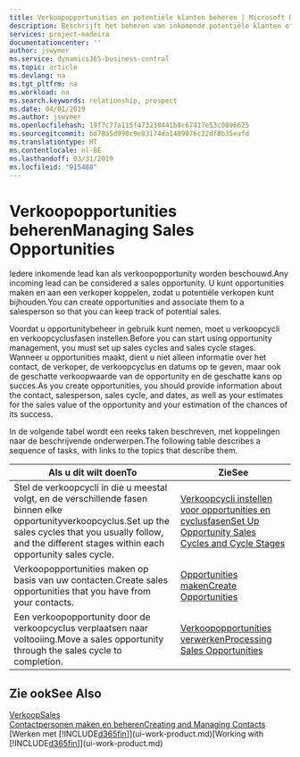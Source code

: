 ```yaml
---
title: Verkoopopportunities en potentiële klanten beheren | Microsoft Docs
description: Beschrijft het beheren van inkomende potentiële klanten of verkoopopportunity's in Business Central en het koppelen van de opportunity aan een verkoper om toekomstige verkopen te traceren.
services: project-madeira
documentationcenter: ''
author: jswymer
ms.service: dynamics365-business-central
ms.topic: article
ms.devlang: na
ms.tgt_pltfrm: na
ms.workload: na
ms.search.keywords: relationship, prospect
ms.date: 04/01/2019
ms.author: jswymer
ms.openlocfilehash: 19f7c77a115f473238441b8c67417e53c0896625
ms.sourcegitcommit: bd78a5d990c9e83174da1409076c22df8b35eafd
ms.translationtype: HT
ms.contentlocale: nl-BE
ms.lasthandoff: 03/31/2019
ms.locfileid: "915488"
---
```

# <a name="managing-sales-opportunities"></a><span data-ttu-id="1f90c-103">Verkoopopportunities beheren</span><span class="sxs-lookup"><span data-stu-id="1f90c-103">Managing Sales Opportunities</span></span>
<span data-ttu-id="1f90c-104">Iedere inkomende lead kan als verkoopopportunity worden beschouwd.</span><span class="sxs-lookup"><span data-stu-id="1f90c-104">Any incoming lead can be considered a sales opportunity.</span></span> <span data-ttu-id="1f90c-105">U kunt opportunities maken en aan een verkoper koppelen, zodat u potentiële verkopen kunt bijhouden.</span><span class="sxs-lookup"><span data-stu-id="1f90c-105">You can create opportunities and associate them to a salesperson so that you can keep track of potential sales.</span></span>

<span data-ttu-id="1f90c-106">Voordat u opportunitybeheer in gebruik kunt nemen, moet u verkoopcycli en verkoopcyclusfasen instellen.</span><span class="sxs-lookup"><span data-stu-id="1f90c-106">Before you can start using opportunity management, you must set up sales cycles and sales cycle stages.</span></span> <span data-ttu-id="1f90c-107">Wanneer u opportunities maakt, dient u niet alleen informatie over het contact, de verkoper, de verkoopcyclus en datums op te geven, maar ook de geschatte verkoopwaarde van de opportunity en de geschatte kans op succes.</span><span class="sxs-lookup"><span data-stu-id="1f90c-107">As you create opportunities, you should provide information about the contact, salesperson, sales cycle, and dates, as well as your estimates for the sales value of the opportunity and your estimation of the chances of its success.</span></span>

<span data-ttu-id="1f90c-108">In de volgende tabel wordt een reeks taken beschreven, met koppelingen naar de beschrijvende onderwerpen.</span><span class="sxs-lookup"><span data-stu-id="1f90c-108">The following table describes a sequence of tasks, with links to the topics that describe them.</span></span>

| <span data-ttu-id="1f90c-109">Als u dit wilt doen</span><span class="sxs-lookup"><span data-stu-id="1f90c-109">To</span></span> | <span data-ttu-id="1f90c-110">Zie</span><span class="sxs-lookup"><span data-stu-id="1f90c-110">See</span></span> |
| --- | --- |
| <span data-ttu-id="1f90c-111">Stel de verkoopcycli in die u meestal volgt, en de verschillende fasen binnen elke opportunityverkoopcyclus.</span><span class="sxs-lookup"><span data-stu-id="1f90c-111">Set up the sales cycles that you usually follow, and the different stages within each opportunity sales cycle.</span></span> |[<span data-ttu-id="1f90c-112">Verkoopcycli instellen voor opportunities en cyclusfasen</span><span class="sxs-lookup"><span data-stu-id="1f90c-112">Set Up Opportunity Sales Cycles and Cycle Stages</span></span>](marketing-how-setup-opportunity-sales-cycles-stages.md) |
| <span data-ttu-id="1f90c-113">Verkoopopportunities maken op basis van uw contacten.</span><span class="sxs-lookup"><span data-stu-id="1f90c-113">Create sales opportunities that you have from your contacts.</span></span> |[<span data-ttu-id="1f90c-114">Opportunities maken</span><span class="sxs-lookup"><span data-stu-id="1f90c-114">Create Opportunities</span></span>](marketing-how-create-opportunities.md) |
| <span data-ttu-id="1f90c-115">Een verkoopopportunity door de verkoopcyclus verplaatsen naar voltooiing.</span><span class="sxs-lookup"><span data-stu-id="1f90c-115">Move a sales opportunity through the sales cycle to completion.</span></span> |[<span data-ttu-id="1f90c-116">Verkoopopportunities verwerken</span><span class="sxs-lookup"><span data-stu-id="1f90c-116">Processing Sales Opportunities</span></span>](marketing-processing-sales-opportunities.md) |

## <a name="see-also"></a><span data-ttu-id="1f90c-117">Zie ook</span><span class="sxs-lookup"><span data-stu-id="1f90c-117">See Also</span></span>
[<span data-ttu-id="1f90c-118">Verkoop</span><span class="sxs-lookup"><span data-stu-id="1f90c-118">Sales</span></span>](sales-manage-sales.md)  
[<span data-ttu-id="1f90c-119">Contactpersonen maken en beheren</span><span class="sxs-lookup"><span data-stu-id="1f90c-119">Creating and Managing Contacts</span></span>](marketing-contacts.md)  
<span data-ttu-id="1f90c-120">[Werken met [!INCLUDE[d365fin](includes/d365fin_md.md)]](ui-work-product.md)</span><span class="sxs-lookup"><span data-stu-id="1f90c-120">[Working with [!INCLUDE[d365fin](includes/d365fin_md.md)]](ui-work-product.md)</span></span>
